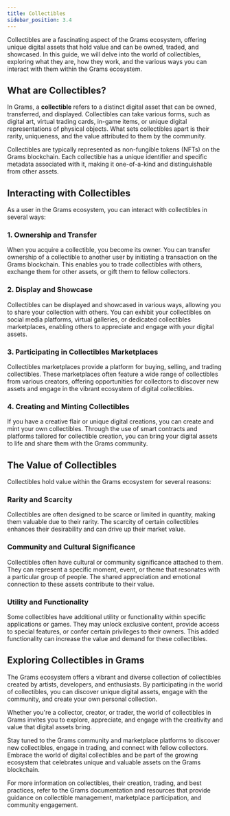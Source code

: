 ```yaml
---
title: Collectibles
sidebar_position: 3.4
---
```


Collectibles are a fascinating aspect of the Grams ecosystem, offering unique digital assets that hold value and can be owned, traded, and showcased. In this guide, we will delve into the world of collectibles, exploring what they are, how they work, and the various ways you can interact with them within the Grams ecosystem.

## What are Collectibles?

In Grams, a **collectible** refers to a distinct digital asset that can be owned, transferred, and displayed. Collectibles can take various forms, such as digital art, virtual trading cards, in-game items, or unique digital representations of physical objects. What sets collectibles apart is their rarity, uniqueness, and the value attributed to them by the community.

Collectibles are typically represented as non-fungible tokens (NFTs) on the Grams blockchain. Each collectible has a unique identifier and specific metadata associated with it, making it one-of-a-kind and distinguishable from other assets.

## Interacting with Collectibles

As a user in the Grams ecosystem, you can interact with collectibles in several ways:

### 1. Ownership and Transfer

When you acquire a collectible, you become its owner. You can transfer ownership of a collectible to another user by initiating a transaction on the Grams blockchain. This enables you to trade collectibles with others, exchange them for other assets, or gift them to fellow collectors.

### 2. Display and Showcase

Collectibles can be displayed and showcased in various ways, allowing you to share your collection with others. You can exhibit your collectibles on social media platforms, virtual galleries, or dedicated collectibles marketplaces, enabling others to appreciate and engage with your digital assets.

### 3. Participating in Collectibles Marketplaces

Collectibles marketplaces provide a platform for buying, selling, and trading collectibles. These marketplaces often feature a wide range of collectibles from various creators, offering opportunities for collectors to discover new assets and engage in the vibrant ecosystem of digital collectibles.

### 4. Creating and Minting Collectibles

If you have a creative flair or unique digital creations, you can create and mint your own collectibles. Through the use of smart contracts and platforms tailored for collectible creation, you can bring your digital assets to life and share them with the Grams community.

## The Value of Collectibles

Collectibles hold value within the Grams ecosystem for several reasons:

### Rarity and Scarcity

Collectibles are often designed to be scarce or limited in quantity, making them valuable due to their rarity. The scarcity of certain collectibles enhances their desirability and can drive up their market value.

### Community and Cultural Significance

Collectibles often have cultural or community significance attached to them. They can represent a specific moment, event, or theme that resonates with a particular group of people. The shared appreciation and emotional connection to these assets contribute to their value.

### Utility and Functionality

Some collectibles have additional utility or functionality within specific applications or games. They may unlock exclusive content, provide access to special features, or confer certain privileges to their owners. This added functionality can increase the value and demand for these collectibles.

## Exploring Collectibles in Grams

The Grams ecosystem offers a vibrant and diverse collection of collectibles created by artists, developers, and enthusiasts. By participating in the world of collectibles, you can discover unique digital assets, engage with the community, and create your own personal collection.

Whether you're a collector, creator, or trader, the world of collectibles in Grams invites you to explore, appreciate, and engage with the creativity and value that digital assets bring.

Stay tuned to the Grams community and marketplace platforms to discover new collectibles, engage in trading, and connect with fellow collectors. Embrace the world of digital collectibles and be part of the growing ecosystem that celebrates unique and valuable assets on the Grams blockchain.

For more information on collectibles, their creation, trading, and best practices, refer to the Grams documentation and resources that provide guidance on collectible management, marketplace participation, and community engagement.